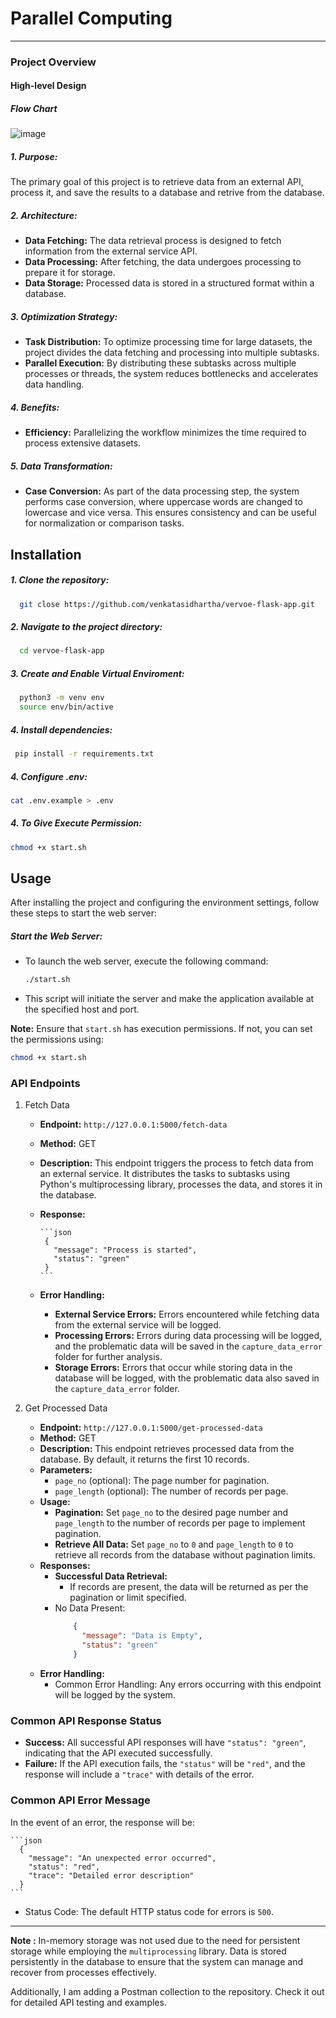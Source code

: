 # Parallel Computing 
---

### Project Overview

#### High-level Design
##### Flow Chart


![image](https://github.com/user-attachments/assets/80f17c09-14b7-4d1b-a9b8-0a0d6e1707be)



##### 1. Purpose:
  The primary goal of this project is to retrieve data from an external API, process it, and save the results to a database and retrive from the database.

##### 2. Architecture:
  - **Data Fetching:** The data retrieval process is designed to fetch information from the external service API.
  - **Data Processing:** After fetching, the data undergoes processing to prepare it for storage.
  - **Data Storage:** Processed data is stored in a structured format within a database.

##### 3. Optimization Strategy:
  - **Task Distribution:** To optimize processing time for large datasets, the project divides the data fetching and processing into multiple subtasks.
  - **Parallel Execution:** By distributing these subtasks across multiple processes or threads, the system reduces bottlenecks and accelerates data handling.

##### 4. Benefits:
  - **Efficiency:** Parallelizing the workflow minimizes the time required to process extensive datasets.

##### 5. Data Transformation:
  - **Case Conversion:** As part of the data processing step, the system performs case conversion, where uppercase words are changed to lowercase and vice versa. This ensures consistency and can be useful for normalization or comparison tasks.


## Installation

##### 1. Clone the repository:

  ```bash
    git close https://github.com/venkatasidhartha/vervoe-flask-app.git
  ```

##### 2. Navigate to the project directory:

  ```bash
    cd vervoe-flask-app
  ```

##### 3. Create and Enable Virtual Enviroment:

  ```bash
    python3 -m venv env
    source env/bin/active
  ```

##### 4. Install dependencies:

   ```bash
    pip install -r requirements.txt
  ```

##### 4. Configure .env:

  ```bash 
  cat .env.example > .env
```

##### 4. To Give Execute Permission:

  ```bash 
  chmod +x start.sh
```

## Usage
After installing the project and configuring the environment settings, follow these steps to start the web server:

##### Start the Web Server:
  - To launch the web server, execute the following command:
    ```bash
    ./start.sh
    ```
  - This script will initiate the server and make the application available at the specified host and port.

**Note:** Ensure that `start.sh` has execution permissions. If not, you can set the permissions using:
  ```bash 
  chmod +x start.sh
```

### API Endpoints

  1. Fetch Data
     -   **Endpoint:** `http://127.0.0.1:5000/fetch-data`
     -   **Method:** GET
     -   **Description:** This endpoint triggers the process to fetch data from an external service. It distributes the tasks to subtasks using Python's multiprocessing library, processes the data, and stores it in the database.
     -   **Response:**
     
             ```json
              {
                "message": "Process is started",
                "status": "green"
              }
             ```
      - **Error Handling:**
          - **External Service Errors:** Errors encountered while fetching data from the external service will be logged.
          - **Processing Errors:** Errors during data processing will be logged, and the problematic data will be saved in the `capture_data_error` folder for further analysis.
          - **Storage Errors:** Errors that occur while storing data in the database will be logged, with the problematic data also saved in the `capture_data_error` folder.

  2. Get Processed Data
      - **Endpoint:** `http://127.0.0.1:5000/get-processed-data`
      - **Method:** GET
      - **Description:** This endpoint retrieves processed data from the database. By default, it returns the first 10 records.
      - **Parameters:**
          - `page_no` (optional): The page number for pagination.
          - `page_length` (optional): The number of records per page.
      - **Usage:**
          - **Pagination:** Set `page_no` to the desired page number and `page_length` to the number of records per page to implement pagination.
          - **Retrieve All Data:** Set `page_no` to `0` and `page_length` to `0` to retrieve all records from the database without pagination limits.
      - **Responses:**
          - **Successful Data Retrieval:**
              - If records are present, the data will be returned as per the pagination or limit specified.
          - No Data Present:
              ```json
                  {
                    "message": "Data is Empty",
                    "status": "green"
                  }
              ```
      - **Error Handling:**
          - Common Error Handling: Any errors occurring with this endpoint will be logged by the system.

### Common API Response Status
  - **Success:** All successful API responses will have `"status": "green"`, indicating that the API executed successfully.
  - **Failure:** If the API execution fails, the `"status"` will be `"red"`, and the response will include a `"trace"` with details of the error.

### Common API Error Message
  In the event of an error, the response will be:

    ```json
      {
        "message": "An unexpected error occurred",
        "status": "red",
        "trace": "Detailed error description"
      }
    ```
  - Status Code: The default HTTP status code for errors is `500`.
---

**Note :** In-memory storage was not used due to the need for persistent storage while employing the `multiprocessing` library. Data is stored persistently in the database to ensure that the system can manage and recover from processes effectively.

Additionally, I am adding a Postman collection to the repository. Check it out for detailed API testing and examples.
        

      




